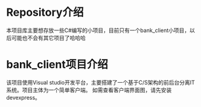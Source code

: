 # Repository介绍
本项目库主要想存放一些C#编写的小项目，目前只有一个bank_client小项目，以后可能也不会有其它项目了哈哈哈
# bank_client项目介绍
该项目使用Visual studio开发平台，主要搭建了一个基于C/S架构的前后台分离IT系统。项目主体为一个简单客户端。
如需查看客户端界面图，请先安装devexpress。
